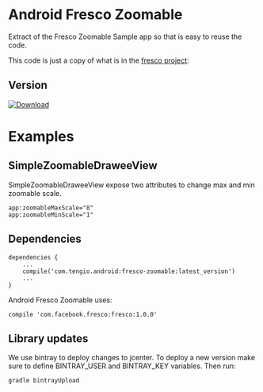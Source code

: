 Android Fresco Zoomable
=======================

Extract of the Fresco Zoomable Sample app so that is easy to reuse the code.

This code is just a copy of what is in the [fresco project](https://github.com/facebook/fresco/tree/master/samples/zoomable/src/main/java/com/facebook/samples/zoomable):


Version
-------

[ ![Download](https://api.bintray.com/packages/tengioltd/maven/android-fresco-zoomable/images/download.svg) ](https://bintray.com/tengioltd/maven/android-fresco-zoomable/_latestVersion)


Examples
========

SimpleZoomableDraweeView
------------------------

SimpleZoomableDraweeView expose two attributes to change max and min zoomable scale.

```
app:zoomableMaxScale="8"
app:zoomableMinScale="1"
```

Dependencies
------------

```
dependencies {
    ...
    compile('com.tengio.android:fresco-zoomable:latest_version')
    ...
}
```

Android Fresco Zoomable uses:

```
compile 'com.facebook.fresco:fresco:1.0.0'
```


Library updates
---------------

We use bintray to deploy changes to jcenter. To deploy a new version make sure to define BINTRAY_USER and BINTRAY_KEY variables. Then run:

```
gradle bintrayUpload
```